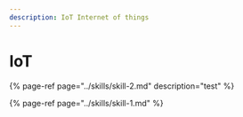 ```yaml
---
description: IoT Internet of things
---
```


# IoT

{% page-ref page="../skills/skill-2.md" description="test" %}

{% page-ref page="../skills/skill-1.md" %}